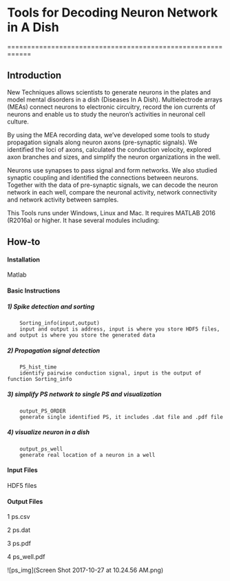 # Tools for Decoding Neuron Network in A Dish
============================================================

Introduction
------------

New Techniques allows scientists to generate neurons in the plates and model mental disorders in a dish (Diseases In A Dish). Multielectrode arrays (MEAs) connect neurons to electronic circuitry, record the ion currents of neurons and enable us to study the neuron’s activities in neuronal cell culture.

By using the MEA recording data, we’ve developed some tools to study propagation signals along neuron axons (pre-synaptic signals). We identified the loci of axons, calculated the conduction velocity, explored axon branches and sizes, and simplify the neuron organizations in the well.

Neurons use synapses to pass signal and form networks. We also studied synaptic coupling and identified the connections between neurons. Together with the data of pre-synaptic signals, we can decode the neuron network in each well, compare the neuronal activity, network connectivity and network activity between samples.

This Tools runs under Windows, Linux and Mac. It requires MATLAB 2016 (R2016a) or higher. It hase several modules including:



How-to
------

#### Installation
Matlab 

#### Basic Instructions

##### 1) Spike detection and sorting
        Sorting_info(input,output)
        input and output is address, input is where you store HDF5 files, and output is where you store the generated data
##### 2) Propagation signal detection 
        PS_hist_time
        identify pairwise conduction signal, input is the output of function Sorting_info
##### 3) simplify PS network to single PS and visualization                                                                           
        output_PS_ORDER
        generate single identified PS, it includes .dat file and .pdf file
##### 4) visualize neuron in a dish                                                                                                       
        output_ps_well
        generate real location of a neuron in a well

#### Input Files

HDF5 files


#### Output Files

1 ps.csv

2 ps.dat

3 ps.pdf

4 ps_well.pdf

 ![ps_img](Screen Shot 2017-10-27 at 10.24.56 AM.png)
